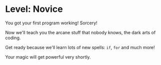 # Level: Novice

You got your first program working! Sorcery!

Now we'll teach you the arcane stuff that nobody knows, the dark arts of coding.

Get ready because we'll learn lots of new spells: `if`, `for` and much more!

Your magic will get powerful very shortly.


